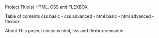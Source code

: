 Project Title(s)
HTML, CSS and FLEXBOX

Table of contents
css basic - css advanced - html basic - html advanced - flexbox

About
This project contains html, css and flexbox semantic
